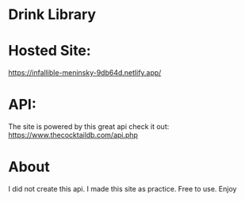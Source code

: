 # Drink Library

# Hosted Site:
https://infallible-meninsky-9db64d.netlify.app/

# API:
The site is powered by this great api check it out:
https://www.thecocktaildb.com/api.php

# About
I did not create this api. I made this site as practice. Free to use. Enjoy
